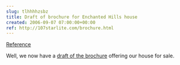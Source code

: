 ```yaml
---  
slug: tlhhhhzsbz
title: Draft of brochure for Enchanted Hills house
created: 2006-09-07 07:00:00+00:00
ref: http://107starlite.com/brochure.html
---  
```

[Reference](http://107starlite.com/brochure.html)
 
Well, we now have a [draft of the brochure](http://107starlite.com/brochure.html) offering our house for sale.
